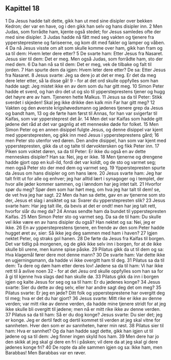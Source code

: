 ## Kapittel 18

1 Da Jesus hadde talt dette, gikk han ut med sine disipler over bekken Kedron; der var en have, og i den gikk han selv og hans disipler inn.
2 Men Judas, som forrådte ham, kjente også stedet; for Jesus samledes ofte der med sine disipler.
3 Judas hadde nå fått med seg vakten og tjenere fra yppersteprestene og fariseerne, og kom dit med fakler og lamper og våben.
4 Da nå Jesus visste om alt som skulle komme over ham, gikk han fram og sa til dem: Hvem leter dere etter?
5 De svarte ham: Etter Jesus fra Nasaret. Jesus sier til dem: Det er meg. Men også Judas, som forrådte ham, sto der med dem.
6 Da han nå sa til dem: Det er meg, vek de tilbake og falt til jorden.
7 Han spurte dem da igjen: Hvem leter dere etter? De sa: Etter Jesus fra Nasaret.
8 Jesus svarte: Jeg sa dere jo at det er meg. Er det da meg dere leter etter, så la disse gå!
9 - for at det ord skulle oppfylles som han hadde sagt: Jeg mistet ikke en av dem som du har gitt meg.
10 Simon Peter hadde et sverd, og han dro det ut og slo til yppersteprestens tjener og hugg det høyre øre av ham. Tjeneren hette Malkus.
11 Jesus sa da til Peter: Stikk sverdet i skjeden! Skal jeg ikke drikke den kalk min Far har gitt meg?
12 Vakten og den øverste krigshøvedsmann og jødenes tjenere grep da Jesus og bandt ham,
13 og de førte ham først til Annas, for han var svigerfar til Kaifas, som var yppersteprest det år.
14 Men det var Kaifas som hadde gitt jødene det råd at det var gagnlig at ett menneske døde for folket.
15 Men Simon Peter og en annen disippel fulgte Jesus, og denne disippel var kjent med ypperstepresten, og gikk inn med Jesus i yppersteprestens gård;
16 men Peter sto utenfor ved døren. Den andre disippel, han som var kjent med ypperstepresten, gikk da ut og talte til dørvoktersken og fikk Peter inn.
17 Piken som voktet døren, sa da til Peter: Er ikke du også en av dette menneskes disipler? Han sa: Nei, jeg er ikke.
18 Men tjenerne og drengene hadde gjort opp en kull-ild, fordi det var koldt, og de sto og varmet seg; men også Peter sto der med dem og varmet seg.
19 Ypperstepresten spurte da Jesus om hans disipler og om hans lære.
20 Jesus svarte ham: Jeg har talt fritt ut for alle og enhver; jeg har alltid lært i synagoger og i templet, der hvor alle jøder kommer sammen, og i lønndom har jeg intet talt.
21 Hvorfor spør du meg? Spør dem som har hørt meg, om hva jeg har talt til dem! se, de vet hva jeg har sagt.
22 Men da han sa dette, gav en av tjenerne som sto der, Jesus et slag i ansiktet og sa: Svarer du ypperstepresten slik?
23 Jesus svarte ham: Har jeg talt ille, da bevis at det er ondt! men har jeg talt rett, hvorfor slår du meg da?
24 Annas sendte ham da bundet til ypperstepresten Kaifas.
25 Men Simon Peter sto og varmet seg. Da sa de til ham: Du skulle vel ikke være en av hans disipler du også? Han nektet og sa: Nei, jeg er ikke.
26 En av yppersteprestens tjenere, en frende av den som Peter hadde hugget øret av, sier: Så ikke jeg deg sammen med ham i haven?
27 Igjen nektet Peter, og straks gol hanen.
28 De førte da Jesus fra Kaifas til borgen. Det var tidlig på morgenen, og de gikk ikke selv inn i borgen, for at de ikke skulle bli urene, men kunne spise påske.
29 Pilatus gikk da ut til dem og sa: Hva klagemål fører dere mot denne mann?
30 De svarte ham: Var dette ikke en ugjerningsmann, da hadde vi ikke overgitt ham til deg.
31 Pilatus sa da til dem: Ta dere og døm ham etter deres lov! Jødene sa da til ham: Vi har ikke rett til å avlive noen
32 - for at det Jesu ord skulle oppfylles som han sa for å gi til kjenne hva slags død han skulle dø.
33 Pilatus gikk da inn i borgen igjen og kalte Jesus for seg og sa til ham: Er du jødenes konge?
34 Jesus svarte: Sier du dette av deg selv, eller har andre sagt deg det om meg?
35 Pilatus svarte: Er jeg en jøde? Ditt folk og yppersteprestene har overgitt deg til meg; hva er det du har gjort?
36 Jesus svarte: Mitt rike er ikke av denne verden; var mitt rike av denne verden, da hadde mine tjenere stridt for at jeg ikke skulle bli overgitt til jødene; men nå er mitt rike ikke av denne verden.
37 Pilatus sa da til ham: Så er du dog konge? Jesus svarte: Du sier det; jeg er konge. Jeg er dertil født og dertil kommet til verden at jeg skal vitne for sannheten. Hver den som er av sannheten, hører min røst.
38 Pilatus sier til ham: Hva er sannhet? Og da han hadde sagt dette, gikk han igjen ut til jødene og sa til dem: Jeg finner ingen skyld hos ham.
39 Men dere har jo den skikk at jeg skal gi dere en fri i påsken; vil dere da at jeg skal gi dere jødenes konge fri?
40 De ropte da alle sammen igjen og sa: Ikke ham, men Barabbas! Men Barabbas var en røver.

